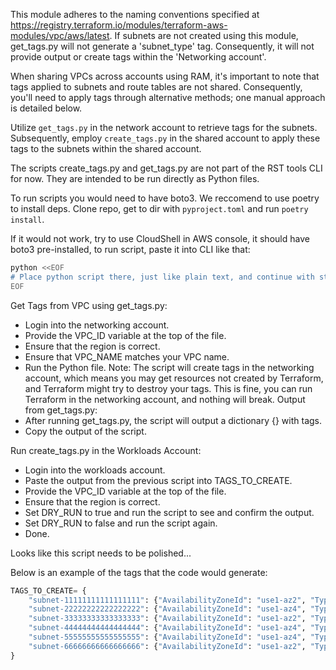 This module adheres to the naming conventions specified at https://registry.terraform.io/modules/terraform-aws-modules/vpc/aws/latest. If subnets are not created using this module, get_tags.py will not generate a 'subnet_type' tag. Consequently, it will not provide output or create tags within the 'Networking account'.

When sharing VPCs across accounts using RAM, it's important to note that tags applied to subnets and route tables are not shared. Consequently, you'll need to apply tags through alternative methods; one manual approach is detailed below.

Utilize `get_tags.py` in the network account to retrieve tags for the subnets. Subsequently, employ `create_tags.py` in the shared account to apply these tags to the subnets within the shared account.

The scripts create_tags.py and get_tags.py are not part of the RST tools CLI for now. They are intended to be run directly as Python files.

To run scripts you would need to have boto3. We reccomend to use poetry to install deps. Clone repo, get to dir with `pyproject.toml`
and run `poetry install`.

If it would not work, try to use CloudShell in AWS console, it should have boto3 pre-installed, to run script, paste it into CLI like that:
```bash
python <<EOF
# Place python script there, just like plain text, and continue with steps below. 
EOF
```
Get Tags from VPC using get_tags.py:
- Login into the networking account.
- Provide the VPC_ID variable at the top of the file.
- Ensure that the region is correct.
- Ensure that VPC_NAME matches your VPC name.
- Run the Python file.
Note: The script will create tags in the networking account, which means you may get resources not created by Terraform, and Terraform might try to destroy your tags. This is fine, you can run Terraform in the networking account, and nothing will break.
Output from get_tags.py:
- After running get_tags.py, the script will output a dictionary {} with tags.
- Copy the output of the script.


Run create_tags.py in the Workloads Account:
- Login into the workloads account.
- Paste the output from the previous script into TAGS_TO_CREATE.
- Provide the VPC_ID variable at the top of the file.
- Ensure that the region is correct.
- Set DRY_RUN to true and run the script to see and confirm the output.
- Set DRY_RUN to false and run the script again.
- Done.


Looks like this script needs to be polished... 

Below is an example of the tags that the code would generate:
```python
TAGS_TO_CREATE= {
    "subnet-11111111111111111": {"AvailabilityZoneId": "use1-az2", "Type": "db", "Name": "apps-db-us-east-1a"},
    "subnet-22222222222222222": {"AvailabilityZoneId": "use1-az4", "Type": "public", "Name": "apps-public-us-east-1b"},
    "subnet-33333333333333333": {"AvailabilityZoneId": "use1-az2", "Type": "public", "Name": "apps-public-us-east-1a"},
    "subnet-44444444444444444": {"AvailabilityZoneId": "use1-az4", "Type": "private", "Name": "apps-private-us-east-1b"},
    "subnet-55555555555555555": {"AvailabilityZoneId": "use1-az4", "Type": "db", "Name": "apps-db-us-east-1b"},
    "subnet-66666666666666666": {"AvailabilityZoneId": "use1-az2", "Type": "private", "Name": "apps-private-us-east-1a"},
}
```

